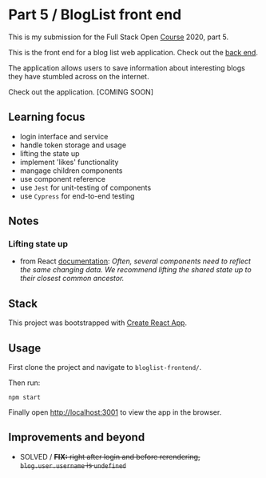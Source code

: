 # Part 5 / BlogList front end

This is my submission for the Full Stack Open [Course](https://fullstackopen.com/en) 2020, part 5.

This is the front end for a blog list web application. Check out the [back end](https://github.com/moryama171/fullstack2020-part4).

The application allows users to save information about interesting blogs they have stumbled across on the internet.

Check out the application. [COMING SOON]

## Learning focus

- login interface and service
- handle token storage and usage
- lifting the state up
- implement 'likes' functionality
- mangage children components
- use component reference
- use `Jest` for unit-testing of components
- use `Cypress` for end-to-end testing

## Notes

### Lifting state up
- from React [documentation](https://reactjs.org/docs/lifting-state-up.html): *Often, several components need to reflect the same changing data. We recommend lifting the shared state up to their closest common ancestor.*

## Stack

This project was bootstrapped with [Create React App](https://github.com/facebook/create-react-app).

## Usage

First clone the project and navigate to ``bloglist-frontend/``.

Then run:

```
npm start
```

Finally open [http://localhost:3001](http://localhost:3001) to view the app in the browser.


## Improvements and beyond
- SOLVED / ~~**FIX:** right after login and before rerendering, `blog.user.username` is `undefined`~~
